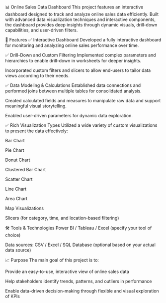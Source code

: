 📊 Online Sales Data Dashboard
This project features an interactive dashboard designed to track and analyze online sales data efficiently. Built with advanced data visualization techniques and interactive components, the dashboard provides deep insights through dynamic visuals, drill-down capabilities, and user-driven filters.

🔧 Features
✅ Interactive Dashboard
Developed a fully interactive dashboard for monitoring and analyzing online sales performance over time.

✅ Drill-Down and Custom Filtering
Implemented complex parameters and hierarchies to enable drill-down in worksheets for deeper insights.

Incorporated custom filters and slicers to allow end-users to tailor data views according to their needs.

✅ Data Modeling & Calculations
Established data connections and performed joins between multiple tables for consolidated analysis.

Created calculated fields and measures to manipulate raw data and support meaningful visual storytelling.

Enabled user-driven parameters for dynamic data exploration.

✅ Rich Visualization Types
Utilized a wide variety of custom visualizations to present the data effectively:

Bar Chart

Pie Chart

Donut Chart

Clustered Bar Chart

Scatter Chart

Line Chart

Area Chart

Map Visualizations

Slicers (for category, time, and location-based filtering)

🛠️ Tools & Technologies
Power BI / Tableau / Excel (specify your tool of choice)

Data sources: CSV / Excel / SQL Database (optional based on your actual data source)

📈 Purpose
The main goal of this project is to:

Provide an easy-to-use, interactive view of online sales data

Help stakeholders identify trends, patterns, and outliers in performance

Enable data-driven decision-making through flexible and visual exploration of KPIs
